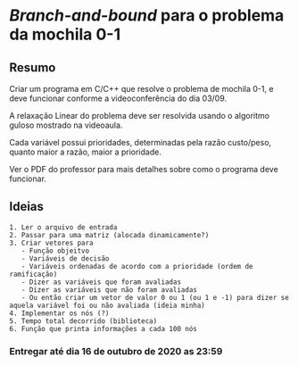 # **_Branch-and-bound_ para o problema da mochila 0-1**

## **Resumo**

Criar um programa em C/C++ que resolve o problema de mochila 0-1, e deve funcionar conforme a videoconferência do dia 03/09.

A relaxação Linear do problema deve ser resolvida usando o algoritmo guloso mostrado na videoaula.

Cada variável possui prioridades, determinadas pela razão custo/peso, quanto maior a razão, maior a prioridade.

Ver o PDF do professor para mais detalhes sobre como o programa deve funcionar.

## **Ideias**

    1. Ler o arquivo de entrada
    2. Passar para uma matriz (alocada dinamicamente?)
    3. Criar vetores para 
       - Função objeitvo
       - Variáveis de decisão
       - Variáveis ordenadas de acordo com a prioridade (ordem de ramificação)
       - Dizer as variáveis que foram avaliadas
       - Dizer as variáveis que não foram avaliadas
       - Ou então criar um vetor de valor 0 ou 1 (ou 1 e -1) para dizer se aquela variável foi ou não avaliada (ideia minha)
    4. Implementar os nós (?)
    5. Tempo total decorrido (biblioteca)
    6. Função que printa informações a cada 100 nós

### **Entregar até dia 16 de outubro de 2020 as 23:59**
